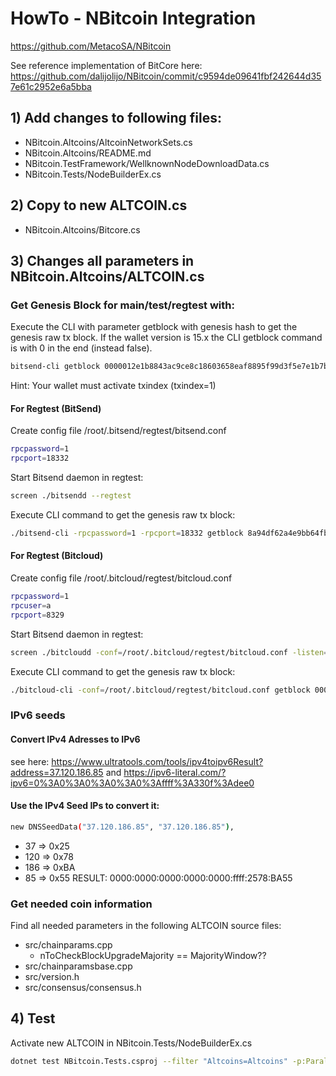 # HowTo - NBitcoin Integration
https://github.com/MetacoSA/NBitcoin

See reference implementation of BitCore here: https://github.com/dalijolijo/NBitcoin/commit/c9594de09641fbf242644d357e61c2952e6a5bba

## 1) Add changes to following files:
- NBitcoin.Altcoins/AltcoinNetworkSets.cs
- NBitcoin.Altcoins/README.md
- NBitcoin.TestFramework/WellknownNodeDownloadData.cs
- NBitcoin.Tests/NodeBuilderEx.cs

## 2) Copy to new ALTCOIN.cs
- NBitcoin.Altcoins/Bitcore.cs


## 3) Changes all parameters in NBitcoin.Altcoins/ALTCOIN.cs

### Get Genesis Block for main/test/regtest with:
Execute the CLI with parameter getblock with genesis hash to get the genesis raw tx block. 
If the wallet version is 15.x the CLI getblock command is with 0 in the end (instead false).
```sh
bitsend-cli getblock 0000012e1b8843ac9ce8c18603658eaf8895f99d3f5e7e1b7b1686f35e3c087a false
```
Hint: Your wallet must activate txindex (txindex=1)

#### For Regtest (BitSend)
Create config file /root/.bitsend/regtest/bitsend.conf
```sh
rpcpassword=1
rpcport=18332
```

Start Bitsend daemon in regtest:
```sh
screen ./bitsendd --regtest
```

Execute CLI command to get the genesis raw tx block:
```sh
./bitsend-cli -rpcpassword=1 -rpcport=18332 getblock 8a94df62a4e9bb64fbb8d22e63d075f3a3ab26672e79fbf243ff6cb02c695c15 false

```

#### For Regtest (Bitcloud)
Create config file /root/.bitcloud/regtest/bitcloud.conf
```sh
rpcpassword=1
rpcuser=a
rpcport=8329
```

Start Bitsend daemon in regtest:
```sh
screen ./bitcloudd -conf=/root/.bitcloud/regtest/bitcloud.conf -listen=0
```

Execute CLI command to get the genesis raw tx block:
```sh
./bitcloud-cli -conf=/root/.bitcloud/regtest/bitcloud.conf getblock 000002d56463941c20eae5cb474cc805b646515d18bc7dc222a0885b206eadb0 false
```

### IPv6 seeds
#### Convert IPv4 Adresses to IPv6
see here: https://www.ultratools.com/tools/ipv4toipv6Result?address=37.120.186.85 and https://ipv6-literal.com/?ipv6=0%3A0%3A0%3A0%3A0%3Affff%3A330f%3Adee0

#### Use the IPv4 Seed IPs to convert it:
```sh
new DNSSeedData("37.120.186.85", "37.120.186.85"),
```
- 37 => 0x25
- 120 => 0x78
- 186 => 0xBA
- 85 => 0x55
RESULT: 0000:0000:0000:0000:0000:ffff:2578:BA55


### Get needed coin information
Find all needed parameters in the following ALTCOIN source files:
- src/chainparams.cpp
  - nToCheckBlockUpgradeMajority == MajorityWindow??
- src/chainparamsbase.cpp
- src/version.h
- src/consensus/consensus.h


## 4) Test
Activate new ALTCOIN in NBitcoin.Tests/NodeBuilderEx.cs
```sh
dotnet test NBitcoin.Tests.csproj --filter "Altcoins=Altcoins" -p:ParallelizeTestCollections=false --framework netcoreapp2.1
```
